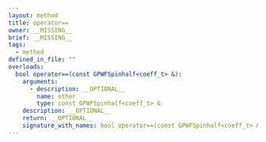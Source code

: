 ```yaml
---
layout: method
title: operator==
owner: __MISSING__
brief: __MISSING__
tags:
  - method
defined_in_file: ""
overloads:
  bool operator==(const GPWFSpinhalf<coeff_t> &):
    arguments:
      - description: __OPTIONAL__
        name: other
        type: const GPWFSpinhalf<coeff_t> &
    description: __OPTIONAL__
    return: __OPTIONAL__
    signature_with_names: bool operator==(const GPWFSpinhalf<coeff_t> & other)
---
```

